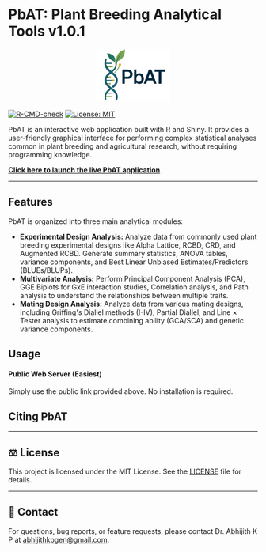 # PbAT: Plant Breeding Analytical Tools v1.0.1
<p align="center">
  <img src="LogoNobg.png" alt="PBAT Logo" width="150">
</p>

[![R-CMD-check](https://github.com/abhijithkpgen/PBAT/actions/workflows/R-CMD-check.yaml/badge.svg)](https://github.com/abhijithkpgen/PBAT/actions/workflows/R-CMD-check.yaml)
[![License: MIT](https://img.shields.io/badge/License-MIT-yellow.svg)](https://opensource.org/licenses/MIT)


PbAT is an interactive web application built with R and Shiny. It provides a user-friendly graphical interface for performing complex statistical analyses common in plant breeding and agricultural research, without requiring programming knowledge.

**[ Click here to launch the live PbAT application](https://pbat.online/)**

---

##  Features

PbAT is organized into three main analytical modules:

* **Experimental Design Analysis:** Analyze data from commonly used plant breeding experimental designs like Alpha Lattice, RCBD, CRD, and Augmented RCBD. Generate summary statistics, ANOVA tables, variance components, and Best Linear Unbiased Estimates/Predictors (BLUEs/BLUPs).
* **Multivariate Analysis:** Perform Principal Component Analysis (PCA), GGE Biplots for GxE interaction studies, Correlation analysis, and Path analysis to understand the relationships between multiple traits.
* **Mating Design Analysis:** Analyze data from various mating designs, including Griffing's Diallel methods (I-IV), Partial Diallel, and Line × Tester analysis to estimate combining ability (GCA/SCA) and genetic variance components.

##  Usage



####  Public Web Server (Easiest)
Simply use the public link provided above. No installation is required.



##  Citing PbAT




---

## ⚖️ License

This project is licensed under the MIT License. See the [LICENSE](LICENSE) file for details.

---

## 📧 Contact

For questions, bug reports, or feature requests, please contact Dr. Abhijith K P at [abhijithkpgen@gmail.com](mailto:abhijithkpgen@gmail.com).
